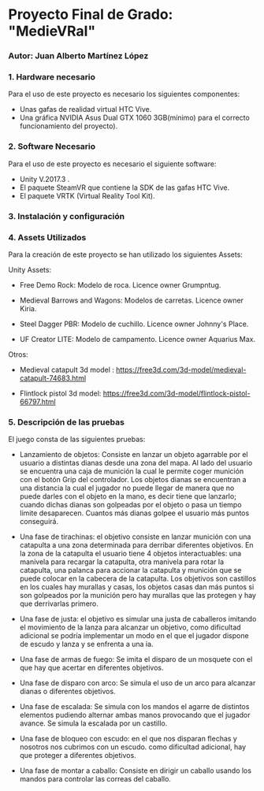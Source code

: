# Proyecto Final de Grado: "MedieVRal"

### Autor: Juan Alberto Martínez López

### 1. Hardware necesario

Para el uso de este proyecto es necesario los siguientes componentes:

* Unas gafas de realidad virtual HTC Vive.
* Una gráfica NVIDIA Asus Dual GTX 1060 3GB(mínimo) para el correcto funcionamiento del proyecto).

### 2. Software Necesario

Para el uso de este proyecto es necesario el siguiente software:

* Unity V.2017.3 .
* El paquete SteamVR que contiene la SDK de las gafas HTC Vive.
* El paquete VRTK (Virtual Reality Tool Kit).

### 3. Instalación y configuración

### 4. Assets Utilizados

Para la creación de este proyecto se han utilizado los siguientes Assets:

Unity Assets:

* Free Demo Rock: Modelo de roca. Licence owner Grumpntug.

* Medieval Barrows and Wagons: Modelos de carretas. Licence owner Kiria.

* Steel Dagger PBR: Modelo de cuchillo. Licence owner Johnny's Place.

* UF Creator LITE: Modelo de campamento. Licence owner Aquarius Max.

Otros:

* Medieval catapult 3d model : https://free3d.com/3d-model/medieval-catapult-74683.html

* Flintlock pistol 3d model: https://free3d.com/3d-model/flintlock-pistol-66797.html

### 5. Descripción de las pruebas

El juego consta de las siguientes pruebas:

* Lanzamiento de objetos: Consiste en lanzar un objeto agarrable por el usuario a distintas dianas desde una zona del mapa. Al lado del usuario se encuentra una caja de munición la cual le permite coger munición con el botón Grip del controlador. Los objetos dianas  se encuentran a una distancia la cual el jugador no puede llegar de manera que no puede darles con el objeto en la mano, es decir tiene que lanzarlo; cuando dichas dianas son golpeadas por el objeto o pasa un tiempo limite desaparecen. Cuantos más dianas golpee el usuario más puntos conseguirá.

* Una fase de tirachinas: el objetivo consiste en lanzar munición con una catapulta a una zona determinada para derribar diferentes objetivos. En la zona de la catapulta el usuario tiene 4 objetos interactuables: una manivela para recargar la catapulta, otra manivela para rotar la catapulta, una palanca para accionar la catapulta y munición que se puede colocar en la cabecera de la catapulta. Los objetivos son castillos en los cuales hay murallas y casas, los objetos casas dan más puntos si son golpeados por la munición pero hay murallas que las protegen y hay que derrivarlas primero.

* Una fase de justa: el objetivo es simular una justa de caballeros imitando el movimiento de la lanza para alcanzar un objetivo, como dificultad adicional se podría implementar un modo en el que el jugador dispone de escudo y lanza y se enfrenta a una ia.    
	
* Una fase de armas de fuego: Se imita el disparo de un mosquete con el que hay que acertar en diferentes objetivos.
	
* Una fase de disparo con arco: Se simula el uso de un arco para alcanzar dianas o diferentes objetivos.
	
* Una fase de escalada: Se simula con los mandos el agarre de distintos elementos pudiendo alternar ambas manos provocando que el jugador avance. Se simula la escalada por un castillo.
	
* Una fase de bloqueo con escudo: en el que nos disparan flechas y nosotros nos cubrimos con un escudo. como dificultad adicional, hay que proteger a diferentes objetivos.
	
* Una fase de montar a caballo: Consiste en dirigir un caballo usando los mandos para controlar las correas del caballo.



